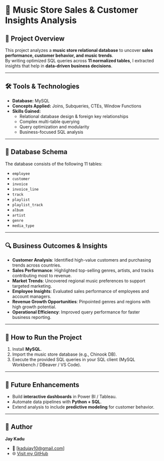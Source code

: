 # 🎵 Music Store Sales & Customer Insights Analysis  

## 📌 Project Overview  
This project analyzes a **music store relational database** to uncover **sales performance, customer behavior, and music trends**.  
By writing optimized SQL queries across **11 normalized tables**, I extracted insights that help in **data-driven business decisions**.  

---

## 🛠️ Tools & Technologies  
- **Database:** MySQL  
- **Concepts Applied:** Joins, Subqueries, CTEs, Window Functions  
- **Skills Gained:**  
  - Relational database design & foreign key relationships  
  - Complex multi-table querying  
  - Query optimization and modularity  
  - Business-focused SQL analysis  

---

## 📂 Database Schema  
The database consists of the following 11 tables:  

- `employee`  
- `customer`  
- `invoice`  
- `invoice_line`  
- `track`  
- `playlist`  
- `playlist_track`  
- `album`  
- `artist`  
- `genre`  
- `media_type`  

---

## 🔍 Business Outcomes & Insights  
- **Customer Analysis**: Identified high-value customers and purchasing trends across countries.  
- **Sales Performance**: Highlighted top-selling genres, artists, and tracks contributing most to revenue.  
- **Market Trends**: Uncovered regional music preferences to support targeted marketing.  
- **Employee Insights**: Evaluated sales performance of employees and account managers.  
- **Revenue Growth Opportunities**: Pinpointed genres and regions with high growth potential.  
- **Operational Efficiency**: Improved query performance for faster business reporting.  

---

## 🚀 How to Run the Project  
1. Install **MySQL**.  
2. Import the music store database (e.g., Chinook DB).  
3. Execute the provided SQL queries in your SQL client (MySQL Workbench / DBeaver / VS Code).  

---

## 📌 Future Enhancements  
- Build **interactive dashboards** in Power BI / Tableau.  
- Automate data pipelines with **Python + SQL**.  
- Extend analysis to include **predictive modeling** for customer behavior.  


---

## 👤 Author  
**Jay Kadu**  
- 📧 [kadujay10@gmail.com]  
- 🌐 [Visit my GitHub](https://github.com/jaykadu10)
  
